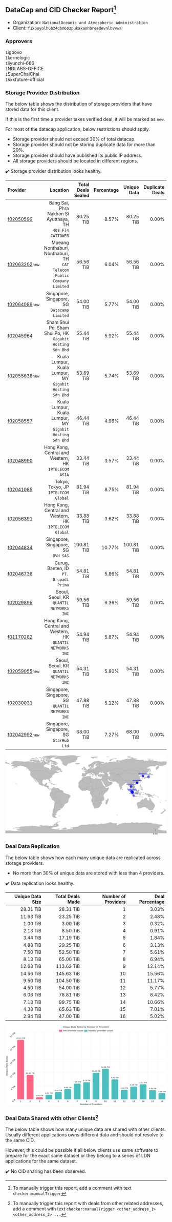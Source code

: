 ## DataCap and CID Checker Report[^1]
 - Organization: `NationalOceanic and Atmospheric Administration`
 - Client: `f1xpuyolh6bz4dbm6ozpukakaohbreedevnlbvvwa`
### Approvers
`1`igoovo<br/>`1`kernelogic<br/>`1`liyunzhi-666<br/>`1`NDLABS-OFFICE<br/>`1`SuperChaiChai<br/>`1`sxxfuture-official

### Storage Provider Distribution
The below table shows the distribution of storage providers that have stored data for this client.

If this is the first time a provider takes verified deal, it will be marked as `new`.

For most of the datacap application, below restrictions should apply.
 - Storage provider should not exceed 30% of total datacap.
 - Storage provider should not be storing duplicate data for more than 20%.
 - Storage provider should have published its public IP address.
 - All storage providers should be located in different regions.

✔️ Storage provider distribution looks healthy.

| Provider                                                    |                                                                   Location | Total Deals Sealed | Percentage | Unique Data | Duplicate Deals |
| :---------------------------------------------------------- | -------------------------------------------------------------------------: | -----------------: | ---------: | ----------: | --------------: |
| [f02050599](https://filfox.info/en/address/f02050599)       |              Bang Sai, Phra Nakhon Si Ayutthaya, TH<br/>`408 Fl4 CATTOWER` |          80.25 TiB |      8.57% |   80.25 TiB |           0.00% |
| [f02063202](https://filfox.info/en/address/f02063202)`new`  | Mueang Nonthaburi, Nonthaburi, TH<br/>`CAT Telecom Public Company Limited` |          56.56 TiB |      6.04% |   56.56 TiB |           0.00% |
| [f02064089](https://filfox.info/en/address/f02064089)`new`  |                            Singapore, Singapore, SG<br/>`Datacamp Limited` |          54.00 TiB |      5.77% |   54.00 TiB |           0.00% |
| [f02045964](https://filfox.info/en/address/f02045964)       |               Sham Shui Po, Sham Shui Po, HK<br/>`Gigabit Hosting Sdn Bhd` |          55.44 TiB |      5.92% |   55.44 TiB |           0.00% |
| [f02055638](https://filfox.info/en/address/f02055638)`new`  |               Kuala Lumpur, Kuala Lumpur, MY<br/>`Gigabit Hosting Sdn Bhd` |          53.69 TiB |      5.74% |   53.69 TiB |           0.00% |
| [f02058557](https://filfox.info/en/address/f02058557)       |               Kuala Lumpur, Kuala Lumpur, MY<br/>`Gigabit Hosting Sdn Bhd` |          46.44 TiB |      4.96% |   46.44 TiB |           0.00% |
| [f02048990](https://filfox.info/en/address/f02048990)       |                    Hong Kong, Central and Western, HK<br/>`IPTELECOM ASIA` |          33.44 TiB |      3.57% |   33.44 TiB |           0.00% |
| [f02041085](https://filfox.info/en/address/f02041085)       |                                    Tokyo, Tokyo, JP<br/>`IPTELECOM Global` |          81.94 TiB |      8.75% |   81.94 TiB |           0.00% |
| [f02056391](https://filfox.info/en/address/f02056391)       |                  Hong Kong, Central and Western, HK<br/>`IPTELECOM Global` |          33.88 TiB |      3.62% |   33.88 TiB |           0.00% |
| [f02044834](https://filfox.info/en/address/f02044834)       |                                     Singapore, Singapore, SG<br/>`OVH SAS` |         100.81 TiB |     10.77% |  100.81 TiB |           0.00% |
| [f02046736](https://filfox.info/en/address/f02046736)       |                                  Curug, Banten, ID<br/>`PT. Drupadi Prima` |          54.81 TiB |      5.86% |   54.81 TiB |           0.00% |
| [f02029895](https://filfox.info/en/address/f02029895)       |                                Seoul, Seoul, KR<br/>`QUANTIL NETWORKS INC` |          59.56 TiB |      6.36% |   59.56 TiB |           0.00% |
| [f01170282](https://filfox.info/en/address/f01170282)       |              Hong Kong, Central and Western, HK<br/>`QUANTIL NETWORKS INC` |          54.94 TiB |      5.87% |   54.94 TiB |           0.00% |
| [f02059055](https://filfox.info/en/address/f02059055)`new`  |                                Seoul, Seoul, KR<br/>`QUANTIL NETWORKS INC` |          54.31 TiB |      5.80% |   54.31 TiB |           0.00% |
| [f02030031](https://filfox.info/en/address/f02030031)       |                        Singapore, Singapore, SG<br/>`QUANTIL NETWORKS INC` |          47.88 TiB |      5.12% |   47.88 TiB |           0.00% |
| [f02042992](https://filfox.info/en/address/f02042992)`new`  |                                 Singapore, Singapore, SG<br/>`StarHub Ltd` |          68.00 TiB |      7.27% |   68.00 TiB |           0.00% |

<img src="https://raw.githubusercontent.com/data-preservation-programs/filplus-checker-assets/main/filecoin-project/filecoin-plus-large-datasets/issues/1651/1679776993179.png"/>

### Deal Data Replication
The below table shows how each many unique data are replicated across storage providers.

- No more than 30% of unique data are stored with less than 4 providers.

✔️ Data replication looks healthy.

| Unique Data Size | Total Deals Made | Number of Providers | Deal Percentage |
| ---------------: | ---------------: | ------------------: | --------------: |
|        28.31 TiB |        28.31 TiB |                   1 |           3.03% |
|        11.63 TiB |        23.25 TiB |                   2 |           2.48% |
|         1.00 TiB |         3.00 TiB |                   3 |           0.32% |
|         2.13 TiB |         8.50 TiB |                   4 |           0.91% |
|         3.44 TiB |        17.19 TiB |                   5 |           1.84% |
|         4.88 TiB |        29.25 TiB |                   6 |           3.13% |
|         7.50 TiB |        52.50 TiB |                   7 |           5.61% |
|         8.13 TiB |        65.00 TiB |                   8 |           6.94% |
|        12.63 TiB |       113.63 TiB |                   9 |          12.14% |
|        14.56 TiB |       145.63 TiB |                  10 |          15.56% |
|         9.50 TiB |       104.50 TiB |                  11 |          11.17% |
|         4.50 TiB |        54.00 TiB |                  12 |           5.77% |
|         6.06 TiB |        78.81 TiB |                  13 |           8.42% |
|         7.13 TiB |        99.75 TiB |                  14 |          10.66% |
|         4.38 TiB |        65.63 TiB |                  15 |           7.01% |
|         2.94 TiB |        47.00 TiB |                  16 |           5.02% |

<img src="https://raw.githubusercontent.com/data-preservation-programs/filplus-checker-assets/main/filecoin-project/filecoin-plus-large-datasets/issues/1651/1679776993966.png"/>

### Deal Data Shared with other Clients[^3]
The below table shows how many unique data are shared with other clients.
Usually different applications owns different data and should not resolve to the same CID.

However, this could be possible if all below clients use same software to prepare for the exact same dataset or they belong to a series of LDN applications for the same dataset.

✔️ No CID sharing has been observed.

[^1]: To manually trigger this report, add a comment with text `checker:manualTrigger`

[^2]: Deals from those addresses are combined into this report as they are specified with `checker:manualTrigger`

[^3]: To manually trigger this report with deals from other related addresses, add a comment with text `checker:manualTrigger <other_address_1> <other_address_2> ...`
